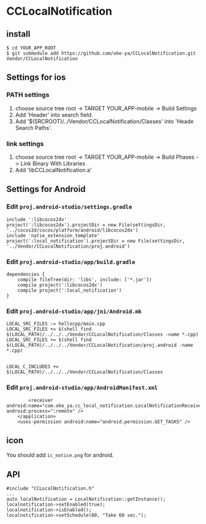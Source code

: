 # CCLocalNotification

## install

```
$ cd YOUR_APP_ROOT
$ git submodule add https://github.com/oke-ya/CCLocalNotification.git Vendor/CCLocalNotification
```

## Settings for ios

### PATH settings

1. choose source tree root -> TARGET YOUR_APP-mobile -> Build Settings
1. Add  'Header' into search field.
1. Add '$(SRCROOT)/../Vendor/CCLocalNotification/Classes' into 'Heade Search Paths'.

### link settings

1. choose source tree root -> TARGET YOUR_APP-mobile -> Build Phases -> Link Binary With Libraries
1. Add 'libCCLocalNotification.a'


## Settings for Android

### Edit `proj.android-studio/settings.gradle`

```
include ':libcocos2dx'
project(':libcocos2dx').projectDir = new File(settingsDir, '../cocos2d/cocos/platform/android/libcocos2dx')
include 'natie_extension_template'
project(':local_notification').projectDir = new File(settingsDir, '../Vendor/CCLocalNotification/proj.android')
```

### Edit `proj.android-studio/app/build.gradle`

```
dependencies {
    compile fileTree(dir: 'libs', include: ['*.jar'])
    compile project(':libcocos2dx')
    compile project(':local_notification')
}
```

### Edit `proj.android-studio/app/jni/Android.mk`

```
LOCAL_SRC_FILES := hellocpp/main.cpp
LOCAL_SRC_FILES += $(shell find $(LOCAL_PATH)/../../../Vendor/CCLocalNotification/Classes -name *.cpp)
LOCAL_SRC_FILES += $(shell find $(LOCAL_PATH)/../../../Vendor/CCLocalNotification/proj.android -name *.cpp)


LOCAL_C_INCLUDES += $(LOCAL_PATH)/../../../Vendor/CCLocalNotification/Classes
```

### Edit `proj.android-studio/app/AndroidManifest.xml`

```
        <receiver android:name="com.oke_ya.cc_local_notification.LocalNotificationReceiver" android:process=":remote" />
    </application>
    <uses-permission android:name="android.permission.GET_TASKS" />
```

## icon

You should add `ic_notice.png` for android.

## API

```
#include "CCLocalNotification.h"
...
auto localNotification = LocalNotification::getInstance();
localnotification->setEnabled(true);
localnotification->isEnabled();
localnotification->setSchedule(60, "Take 60 sec.");
```
